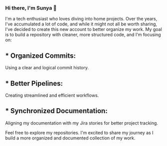 ### Hi there, I'm Sunya 👋

I'm a tech enthusiast who loves diving into home projects.
Over the years, I've accumulated a lot of code, and while it might not all be worth sharing, I've decided to create this new account to better organize my work. My goal is to build a repository with cleaner, more structured code, and I'm focusing on:
## * Organized Commits: 
Using a clear and logical commit history.
## * Better Pipelines: 
Creating streamlined and efficient workflows.
 ## * Synchronized Documentation: 
Aligning my documentation with my Jira stories for better project tracking.

Feel free to explore my repositories. I'm excited to share my journey as I build a more organized and documented collection of my work.
